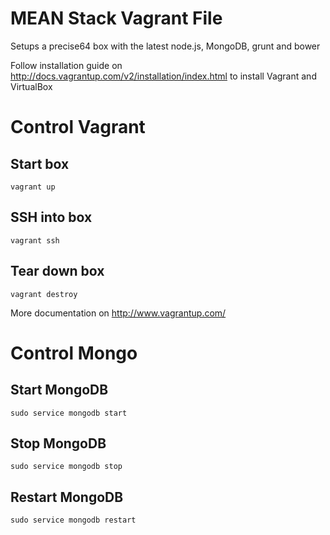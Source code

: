 MEAN Stack Vagrant File
=========

Setups a precise64 box with the latest node.js, MongoDB, grunt and bower

Follow installation guide on http://docs.vagrantup.com/v2/installation/index.html to install Vagrant and VirtualBox

Control Vagrant
===================

Start box
-------------------------
```Shell
vagrant up
```

SSH into box
-------------------------
```Shell
vagrant ssh
```

Tear down box
-------------------------
```Shell
vagrant destroy
```

More documentation on http://www.vagrantup.com/


Control Mongo
===================

Start MongoDB
-------------------------
```Shell
sudo service mongodb start
```

Stop MongoDB
-------------------------
```Shell
sudo service mongodb stop
```

Restart MongoDB
-------------------------
```Shell
sudo service mongodb restart
```